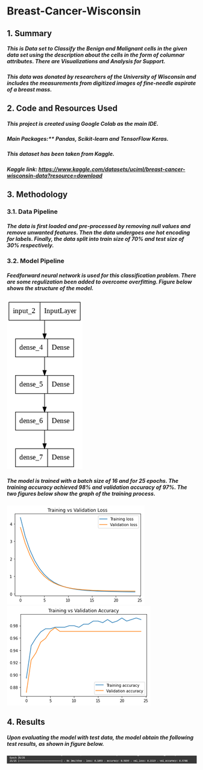 # Breast-Cancer-Wisconsin

## 1. Summary
##### This is Data set to Classify the Benign and Malignant cells in the given data set using the description about the cells in the form of columnar attributes. There are Visualizations and Analysis for Support.
##### This data was donated by researchers of the University of Wisconsin and includes the measurements from digitized images of fine-needle aspirate of a breast mass.

## 2. Code and Resources Used 
##### This project is created using Google Colab as the main IDE.
##### Main Packages:** Pandas, Scikit-learn and TensorFlow Keras.
##### This dataset has been taken from Kaggle.
##### Kaggle link: https://www.kaggle.com/datasets/uciml/breast-cancer-wisconsin-data?resource=download

## 3. Methodology
### 3.1. Data Pipeline
##### The data is first loaded and pre-processed by removing null values and remove unwanted features. Then the data undergoes one hot encoding for labels. Finally, the data split into train size of 70% and test size of 30% respectively.

### 3.2. Model Pipeline
##### Feedforward neural network is used for this classification problem. There are some regulization been added to overcome overfitting. Figure below shows the structure of the model.

![Model Structure](img/model.png)

##### The model is trained with a batch size of 16 and for 25 epochs. The training accuracy achieved 98% and validation accuracy of 97%. The two figures below show the graph of the training process.

![Loss Graph](img/training_vs_validation_loss.png) ![Accuracy Graph](img/training_vs_validation_accuracy.png)

## 4. Results
##### Upon evaluating the model with test data, the model obtain the following test results, as shown in figure below.

![Test Result](img/final_epoch.png)
